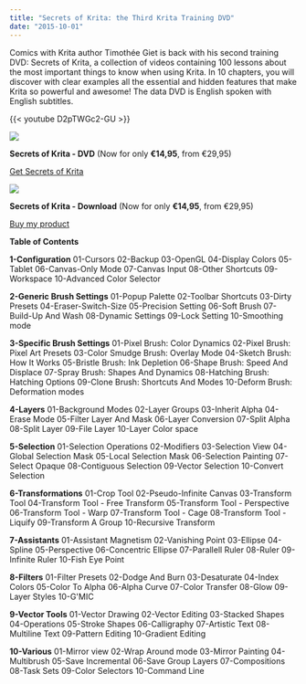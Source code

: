 ```yaml
---
title: "Secrets of Krita: the Third Krita Training DVD"
date: "2015-10-01"
---
```


Comics with Krita author Timothée Giet is back with his second training DVD: Secrets of Krita, a collection of videos containing 100 lessons about the most important things to know when using Krita. In 10 chapters, you will discover with clear examples all the essential and hidden features that make Krita so powerful and awesome! The data DVD is English spoken with English subtitles.

{{< youtube D2pTWGc2-GU >}}

![](../images/secrets-of-krita-box-art.png)

**Secrets of Krita - DVD** (Now for only **€14,95**, from €29,95)

<script src="https://gumroad.com/js/gumroad.js"></script>

[Get Secrets of Krita](https://gum.co/iIno?wanted=true)

![](../images/secrets-of-krita-box-art.png)

**Secrets of Krita - Download** (Now for only **€14,95**, from €29,95)  
  
<script src="https://gumroad.com/js/gumroad.js"></script>

[Buy my product](https://gum.co/bDeXV)

**Table of Contents**

**1-Configuration** 01-Cursors 02-Backup 03-OpenGL 04-Display Colors 05-Tablet 06-Canvas-Only Mode 07-Canvas Input 08-Other Shortcuts 09-Workspace 10-Advanced Color Selector

**2-Generic Brush Settings** 01-Popup Palette 02-Toolbar Shortcuts 03-Dirty Presets 04-Eraser-Switch-Size 05-Precision Setting 06-Soft Brush 07-Build-Up And Wash 08-Dynamic Settings 09-Lock Setting 10-Smoothing mode

**3-Specific Brush Settings** 01-Pixel Brush: Color Dynamics 02-Pixel Brush: Pixel Art Presets 03-Color Smudge Brush: Overlay Mode 04-Sketch Brush: How It Works 05-Bristle Brush: Ink Depletion 06-Shape Brush: Speed And Displace 07-Spray Brush: Shapes And Dynamics 08-Hatching Brush: Hatching Options 09-Clone Brush: Shortcuts And Modes 10-Deform Brush: Deformation modes

**4-Layers** 01-Background Modes 02-Layer Groups 03-Inherit Alpha 04-Erase Mode 05-Filter Layer And Mask 06-Layer Conversion 07-Split Alpha 08-Split Layer 09-File Layer 10-Layer Color space

**5-Selection** 01-Selection Operations 02-Modifiers 03-Selection View 04-Global Selection Mask 05-Local Selection Mask 06-Selection Painting 07-Select Opaque 08-Contiguous Selection 09-Vector Selection 10-Convert Selection

**6-Transformations** 01-Crop Tool 02-Pseudo-Infinite Canvas 03-Transform Tool 04-Transform Tool - Free Transform 05-Transform Tool - Perspective 06-Transform Tool - Warp 07-Transform Tool - Cage 08-Transform Tool - Liquify 09-Transform A Group 10-Recursive Transform

**7-Assistants** 01-Assistant Magnetism 02-Vanishing Point 03-Ellipse 04-Spline 05-Perspective 06-Concentric Ellipse 07-Parallell Ruler 08-Ruler 09-Infinite Ruler 10-Fish Eye Point

**8-Filters** 01-Filter Presets 02-Dodge And Burn 03-Desaturate 04-Index Colors 05-Color To Alpha 06-Alpha Curve 07-Color Transfer 08-Glow 09-Layer Styles 10-G'MIC

**9-Vector Tools** 01-Vector Drawing 02-Vector Editing 03-Stacked Shapes 04-Operations 05-Stroke Shapes 06-Calligraphy 07-Artistic Text 08-Multiline Text 09-Pattern Editing 10-Gradient Editing

**10-Various** 01-Mirror view 02-Wrap Around mode 03-Mirror Painting 04-Multibrush 05-Save Incremental 06-Save Group Layers 07-Compositions 08-Task Sets 09-Color Selectors 10-Command Line
